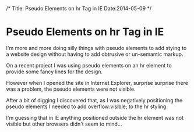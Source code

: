 /*
Title: Pseudo Elements on hr Tag in IE
Date:2014-05-09
*/

# Pseudo Elements on hr Tag in IE

I'm more and more doing silly things with pseudo elements to add stying to a website design without having to add obtrusive or un-semantic markup.

On a recent project I was using pseudo elements on an hr element to provide some fancy lines for the design.

However when I opened the site in Internet Explorer, surprise surprise there was a problem, the pseudo elements were not visible.

After a bit of digging I discovered that, as I was negatively positioning the pseudo elements I needed to add overflow:visible; to the hr styling.

I'm guessing that in IE anything positioned outside the hr element was not visible but other browsers didn't seem to mind...


